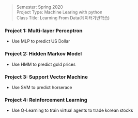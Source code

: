 > Semester: Spring 2020</br>
> Project Type: Machine Learing with python</br>
> Class Title: Learning From Data(데이터기반학습)

### Project 1: Multi-layer Perceptron
  - Use MLP to predict US Dollar

### Project 2: Hidden Markov Model
  - Use HMM to predict gold prices

### Project 3: Support Vector Machine
  - Use SVM to predict horserace

### Project 4: Reinforcement Learning
  - Use Q-Learning to train virtual agents to trade korean stocks
